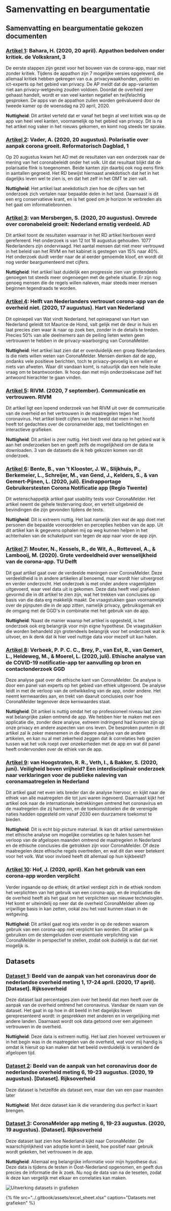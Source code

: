 # Samenvatting en beargumentatie

## Samenvatting en beargumentatie gekozen documenten

### [Artikel 1](https://advance-lexis-com.rps.hva.nl:2443/r/documentprovider/x5hvk/attachment/data?attachmentid=V1,215,27667,003NLV1QU20200421VKN0100,1&attachmenttype=PDF&attachmentname=pagina%203&origination=&sequencenumber=&ishotdoc=false&docTitle=&pdmfid=1516831&#page=): Bahara, H. (2020, 20 april). Appathon bedolven onder kritiek. de Volkskrant, 3

De eerste stappen zijn gezet voor het bouwen van de corona-app, maar niet zonder kritiek. Tijdens de appathon zijn 7 mogelijke versies opgeleverd, die allemaal kritiek hebben gekregen van o.a. privacywaakhonden, politici en ict-experts op het gebied van privacy. De AP meldt dat de app-varianten niet aan privacy-wetgeving zouden voldoen. Doordat de overheid zeer gehaast handelt, wordt er van veel kanten negatief en twijfelachtig gesproken. De apps van de appathon zullen worden geëvalueerd door de tweede kamer op de woensdag na 20 april, 2020.

**Nuttigheid**: Dit artikel verteld dat er vanaf het begin al veel kritiek was op de app van heel veel kanten, voornamelijk op het gebied van privacy. Dit is na het artikel nog vaker in het nieuws gekomen, en komt nog steeds ter sprake.

### [Artikel 2](https://advance-lexis-com.rps.hva.nl:2443/r/documentprovider/x5hvk/attachment/data?attachmentid=V1,215,37763,20200820001DKRMAINVPG,1&attachmenttype=PDF&attachmentname=Link%20naar%20PDF&origination=&sequencenumber=&ishotdoc=false&docTitle=&pdmfid=1516831&#page=): Vader, A. (2020, 20 augustus). Polarisatie over aanpak corona groeit. Reformatorisch Dagblad, 1

Op 20 augustus kwam het AD met de resultaten van een onderzoek naar de mening van het coronabeleidt onder het volk. Uit dat resultaat blijkt dat de polarisatie flink is toegenomen. Beide kanten zijn daarbij ook nog eens flink in aantallen gegroeid. Het RD bewijst hiernaast anekdotisch dat het in het dagelijks leven wel te zien is, en dat het zelf in het OMT te zien valt.

**Nuttigheid**: Het artikel laat anekdotisch zien hoe de cijfers van het onderzoek zich vertalen naar bepaalde delen in het land. Daarnaast is dit een erg conservatieve krant, en is het goed om je horizon te verbreden als het gaat om informatiebronnen.

### [Artikel 3](https://www.ad.nl/binnenland/onvrede-over-coronabeleid-groeit-nederland-ernstig-verdeeld~a84342bb): van Mersbergen, S. (2020, 20 augustus). Onvrede over coronabeleid groeit: Nederland ernstig verdeeld. AD

Dit artikel toont de resultaten waarnaar in het RD artikel hierboven werd gerefereerd. Het onderzoek is van 12 tot 18 augustus gehouden. 1077 Nederlanders zijn ondervraagd. Het aantal mensen dat niet meer vertrouwd in het beleid van het RIVM en het kabinet is gestegen van 15% naar 40%. Het onderzoek duidt verder naar de al eerder genoemde kloof, en wordt dit nog verder beargumenteerd met cijfers.

**Nuttigheid**: Het artikel laat duidelijk een progressie zien van grotendeels genoegen tot steeds meer ongenoegen met de gehele situatie. Er zijn nog genoeg mensen die de regels willen naleven, maar steeds meer mensen beginnen tegendraads te worden.

### [Artikel 4](https://www.hartvannederland.nl/nieuws/2020/wat-vindt-nederland-vertrouwen-corona-app/): Helft van Nederlanders vertrouwt corona-app van de overheid niet. (2020, 17 augustus). Hart van Nederland

Dit opiniepeil van Wat vindt Nederland, het opiniepanel van Hart van Nederland geleidt tot Maurice de Hond, valt gelijk met de deur in huis en laat precies zien waar ik naar op zoek ben, zonder in de details te treden. Precies 50% van alle deelnemers aan de peiling lieten weten geen vertrouwen te hebben in de privacy-waarborging van CoronaMelder.

**Nuttigheid**: Het artikel laat zien dat er overduidelijk een groep Nederlanders is die niets willen weten van CoronaMelder. Mensen denken dat de app, ondanks vele positieve berichten, toch te privacy-gevoelig is en willen er niets van afweten. Waar dit vandaan komt, is natuurlijk dan een hele leuke vraag om te beantwoorden. Ik hoop dan met mijn onderzoekscase zelf het antwoord hierachter te gaan vinden.

### [Artikel 5](https://www.rivm.nl/gedragsonderzoek/maatregelen-welbevinden/communicatie-en-vertrouwen): RIVM. (2020, 7 september). Communicatie en vertrouwen. RIVM

Dit artikel ligt een lopend onderzoek van het RIVM uit over de communicatie van de overheid en het vertrouwen in de maatregelen tegen het coronavirus. Het artikel biedt cijfers van het beeld dat men in het hoofd heeft tot gedachtes over de coronamelder app, met toelichtingen en interactieve grafieken.

**Nuttigheid**: Dit artikel is zeer nuttig. Het biedt veel data op het gebied wat ik aan het onderzoeken ben en geeft zelfs de mogelijkheid om de data te downloaden. 3 van de datasets die ik heb gekozen komen van dit onderzoek.

### [Artikel 6](https://ris.utwente.nl/ws/portalfiles/portal/219247645/Eindrapportage_gebruikerstesten_van_de_coronavirus_notificatie_app.pdf): Bente, B., van ’t Klooster, J. W., Slijkhuis, P., Berkemeier, L., Schreijer, M., van Gend, J., Kelders, S., & van Gemert-Pijnen, L. (2020, juli). Eindrapportage Gebruikerstesten Corona Notificatie app (Regio Twente)

Dit wetenschappelijk artikel gaat usability tests voor CoronaMelder. Het artikel neemt de gehele testervaring door, en vertelt uitgebreid de bevindingen die zijn gevonden tijdens de tests.

**Nuttigheid**: Dit is extreem nuttig. Het laat namelijk zien wat de app doet met personen die bepaalde vooroordelen en percepties hebben van de app. Uit dit artikel kan ik gegevens ophalen mij op weg kunnen helpen in het achterhalen van de schakelpunt van tegen de app naar voor de app zijn.

### [Artikel 7](https://repository.tudelft.nl/islandora/object/uuid:1a0fe1b2-954f-4a2c-8a69-5c87e9f7e6ed?collection=research): Mouter, N., Kessels, R., de Wit, A., Rotteveel, A., & Lambooij, M. (2020). Grote verdeeldheid over wenselijkheid van de corona-app. TU Delft

Dit gaat artikel gaat over de verdeelde meningen over CoronaMelder. Deze verdeeldheid is in andere artikelen al benoemd, maar wordt hier uitvergroot en verder onderzocht. Het onderzoek is met onder andere vragenlijsten uitgevoerd, waar veel data uit is gekomen. Deze data heeft veel grafieken gevormd die in dit artikel te zien zijn, wat het trekken van conclusies op basis van die data erg makkelijk maakt. De vraagstukken gaan voornamelijk over de pijnputen die in de app zitten, namelijk privacy, gebruiksgemak en de omgang met de GGD's in combinatie met het gebruik van de app.

**Nuttigheid**: Naast de manier waarop het artikel is opgesteld, is het onderzoek ook erg belangrijk voor mijn eigne hypothese. De vraagstukken die worden behandeld zijn grotendeels belangrijk voor het onderzoek wat ik uitvoer, en ik denk dat ik hier veel nuttige data voor mezelf uit kan halen.

### [Artikel 8](https://repository.overheid.nl/frbr/plooi-contentbeheer/rijksoverheid/2020/plooicb-2020-2908/1/pdf/plooicb-2020-2908.pdf): Verbeek, P. P. C. C., Brey, P., van Est, R., van Gemert, L., Heldeweg, M., & Moerel, L. (2020, juli). Ethische analyse van de COVID-19 notificatie-app ter aanvulling op bron en contactonderzoek GGD

Deze analyse gaat over de ethische kant van CoronaMelder. De analyse is door een panel van experts op het gebied van ethiek uitgevoerd. De analyse leidt in met de verloop van de ontwikkeling van de app, onder andere. Het neemt kernwaardes aan, en trekt van daaruit conclusies over hoe CoronaMelder tegenover deze kernwaardes staat.

**Nuttigheid**: Dit artikel is nuttig omdat het op professioneel niveau laat zien wat belangrijke zaken omtrend de app. We hebben hier te maken met een applicatie die, zonder deze analyse, extreem indringend had kunnen zijn op onze privacy en andere aspecten van ons leven. De besproken punten in dit artikel zal ik zeker meenemen in de diepere analyse van de andere artikelen, en kan nu al met zekerheid zeggen dat ik correlaties heb gezien tussen wat het volk roept over onzekerheden met de app en wat dit panel heeft ondervonden over de ethiek van de app.

### [Artikel 9](https://dspace.library.uu.nl/handle/1874/398270): van Hoogstraten, R. R., Veth, I., & Bakker, S. (2020, juni). Veiligheid boven vrijheid? Een interdisciplinair onderzoek naar verklaringen voor de publieke naleving van coronamaatregelen in Nederland

Dit artikel gaat net even iets breder dan de analyse hiervoor, en kijkt naar de ethiek van alle maatregelen die tot juni waren ingevoerd. Daarnaast kijkt het artikel ook naar de internationale betrekkingen omtrend het coronavirus en de maatregelen die zij hanteren, en de toekomstdoelen die de verenigde naties hadden opgesteld om vanaf 2030 een duurzamere toekomst te bieden.

**Nuttigheid**: Dit is echt big-picture materiaal. Ik kan dit artikel samentrekken met ethische analyse om mogelijke correlaties op te halen tussen het verloop van de afgelopen maanden omtrend de maatregelen in Nederland en de ethische conclusies die getrokken zijn voor CoronaMelder. Of deze maatregelen deze ethische regels overtreden, en wat dit dan weer betekent voor het volk. Wat voor invloed heeft dit allemaal op hun kijkbeeld?

### [Artikel 10](https://www.vast-online.nl/art/3776/kan-gebruik-van-corona-apps-worden-verplicht): Hof, J. (2020, april). Kan het gebruik van een corona-app worden verplicht

Verder ingaande op de ethiek; dit artikel verdiept zich in de ethiek rondom het verplichten van het gebruik van een corona-app, en de implicaties die de overheid heeft als het gaat om het verplichten van nieuwe technologiën. Het komt er uiteindelij op neer dat de overheid CoronaMelder alleen op vrijwillige basis in kan zetten, ookal zou het vast kunnen staan in de wetgeving.

**Nuttigheid**: Dit artikel gaat nog iets verder in op de redenen waarom gebruik van een corona-app niet verplicht kan worden. Dit artikel ga ik gebruiken om de stemgeluiden over eventuele verplichting van CoronaMelder in perspectief te stellen, zodat ook duidelijk is dat dat niet mogelijk is.

## Datasets

### [Dataset 1](https://www.rivm.nl/gedragsonderzoek/maatregelen-welbevinden/resultaten-1e-ronde-gedragsonderzoek): Beeld van de aanpak van het coronavirus door de nederlandse overheid meting 1, 17-24 april. (2020, 17 april). [Dataset]. Rijksoverheid

Deze dataset laat percentages zien over het beeld dat men heeft over de aanpak van de overheid omtrend het coronavirus. Vandaar de naam van de dataset. Het gaat in op hoe in dit beeld in het dagelijks leven gerepresenteerd wordt: in gesprekken met anderen en in vergelijking met andere landen. Daarnaast wordt ook data getoond over een algemeen vertrouwen in de overheid.

**Nuttigheid**: Deze data is extreem nuttig. Het laat zien hoeveel vertrouwen er in het begin was in de maatregelen van de overheid, wat voor mij handig is omdat ik hieruit op kan maken dat het beeld overduidelijk is veranderd de afgelopen tijd.

### [Dataset 2](https://www.rivm.nl/gedragsonderzoek/maatregelen-welbevinden/communicatie-en-vertrouwen): Beeld van de aanpak van het coronavirus door de nederlandse overheid meting 6, 19-23 augustus. (2020, 19 augustus). [Dataset]. Rijksoverheid

Deze dataset is hetzelfde als dataset een, maar dan van een paar maanden later

**Nuttigheid**: Met deze dataset kan ik die verandering dus perfect in kaart brengen.

### [Dataset 3](https://www.rivm.nl/gedragsonderzoek/maatregelen-welbevinden/communicatie-en-vertrouwen): CoronaMelder app meting 6, 19-23 augustus. (2020, 19 augustus). [Dataset]. Rijksoverheid

Deze dataset laat zien hoe Nederland kijkt naar CoronaMelder. De waarschijnlijkheid van adoptie komt in beeld, hoe positief naar gebruik wordt gekeken, het vertrouwen in de app.

**Nuttigheid**: Allemaal erg belangrijke informatie voor mijn hypothese dus. Deze data is tijdens de testen in Oost-Nederland opgenomen, en geeft dus precies de informatie die ik zoek. Nu nog de data van na de teseten, zodat ik deze kan vergelijk met elkaar en correlaties kan maken.

![Uitwerking datasets in grafieken](../.gitbook/assets/datasets_research.png)

{% file src="../.gitbook/assets/excel_sheet.xlsx" caption="Datasets met grafieken" %}
